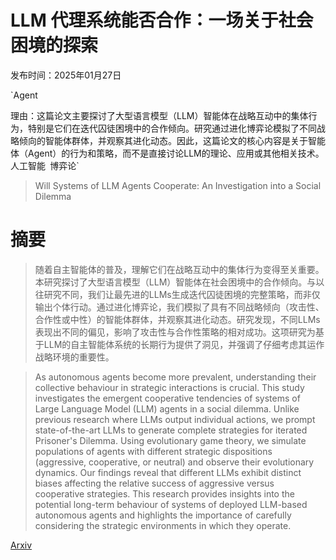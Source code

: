 # LLM 代理系统能否合作：一场关于社会困境的探索

发布时间：2025年01月27日

`Agent

理由：这篇论文主要探讨了大型语言模型（LLM）智能体在战略互动中的集体行为，特别是它们在迭代囚徒困境中的合作倾向。研究通过进化博弈论模拟了不同战略倾向的智能体群体，并观察其进化动态。因此，这篇论文的核心内容是关于智能体（Agent）的行为和策略，而不是直接讨论LLM的理论、应用或其他相关技术。` `人工智能` `博弈论`

> Will Systems of LLM Agents Cooperate: An Investigation into a Social Dilemma

# 摘要

> 随着自主智能体的普及，理解它们在战略互动中的集体行为变得至关重要。本研究探讨了大型语言模型（LLM）智能体在社会困境中的合作倾向。与以往研究不同，我们让最先进的LLMs生成迭代囚徒困境的完整策略，而非仅输出个体行动。通过进化博弈论，我们模拟了具有不同战略倾向（攻击性、合作性或中性）的智能体群体，并观察其进化动态。研究发现，不同LLMs表现出不同的偏见，影响了攻击性与合作性策略的相对成功。这项研究为基于LLM的自主智能体系统的长期行为提供了洞见，并强调了仔细考虑其运作战略环境的重要性。

> As autonomous agents become more prevalent, understanding their collective behaviour in strategic interactions is crucial. This study investigates the emergent cooperative tendencies of systems of Large Language Model (LLM) agents in a social dilemma. Unlike previous research where LLMs output individual actions, we prompt state-of-the-art LLMs to generate complete strategies for iterated Prisoner's Dilemma. Using evolutionary game theory, we simulate populations of agents with different strategic dispositions (aggressive, cooperative, or neutral) and observe their evolutionary dynamics. Our findings reveal that different LLMs exhibit distinct biases affecting the relative success of aggressive versus cooperative strategies. This research provides insights into the potential long-term behaviour of systems of deployed LLM-based autonomous agents and highlights the importance of carefully considering the strategic environments in which they operate.

[Arxiv](https://arxiv.org/abs/2501.16173)